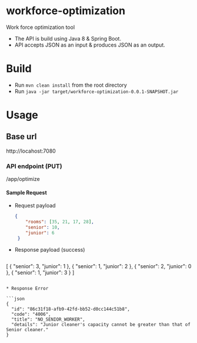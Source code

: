 # workforce-optimization
Work force optimization tool
* The API is build using Java 8 & Spring Boot.
* API accepts JSON as an input & produces JSON as an output.

# Build
* Run `mvn clean install` from the root directory
* Run `java -jar target/workforce-optimization-0.0.1-SNAPSHOT.jar`

# Usage

## Base url
http://locahost:7080

### API endpoint (PUT)
/app/optimize

#### Sample Request
* Request payload <br/>
	```json 
	{ 
		"rooms": [35, 21, 17, 28],
		"senior": 10, 
		"junior": 6 
	 }
	 ```

* Response payload (success)
	```json 
 [
  {
    "senior": 3,
    "junior": 1
  },
  {
    "senior": 1,
    "junior": 2
  },
  {
    "senior": 2,
    "junior": 0
  },
  {
    "senior": 1,
    "junior": 3
  }
]
```

* Response Error

```json
{
  "id": "86c31f18-afb9-42fd-bb52-d0cc144c51b8",
  "code": "4006",
  "title": "NO_SENIOR_WORKER",
  "details": "Junior cleaner's capacity cannot be greater than that of Senior cleaner."
}
```